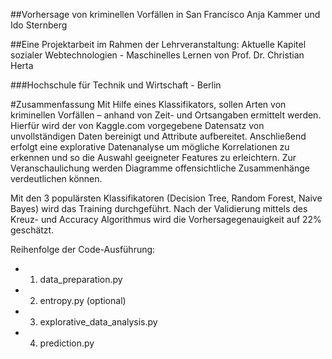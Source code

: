 ##Vorhersage von kriminellen Vorfällen in San Francisco
Anja Kammer und Ido Sternberg


##Eine Projektarbeit im Rahmen der Lehrveranstaltung:
Aktuelle Kapitel sozialer Webtechnologien -  Maschinelles Lernen
von Prof. Dr. Christian Herta

###Hochschule für Technik und Wirtschaft - Berlin


#Zusammenfassung
Mit Hilfe eines Klassifikators, sollen Arten von kriminellen Vorfällen – anhand von Zeit- und Ortsangaben ermittelt werden. Hierfür wird der von Kaggle.com vorgegebene Datensatz von unvollständigen Daten bereinigt und Attribute aufbereitet.
Anschließend erfolgt eine explorative Datenanalyse um mögliche Korrelationen zu erkennen und so die Auswahl geeigneter Features zu erleichtern.
Zur Veranschaulichung werden Diagramme offensichtliche Zusammenhänge verdeutlichen können.

Mit den 3 populärsten Klassifikatoren (Decision Tree, Random Forest, Naive Bayes) wird das Training durchgeführt. Nach der Validierung mittels des Kreuz- und Accuracy Algorithmus wird die Vorhersagegenauigkeit auf 22% geschätzt.

Reihenfolge der Code-Ausführung:
- 1. data_preparation.py
- 2. entropy.py (optional)
- 3. explorative_data_analysis.py
- 4. prediction.py
